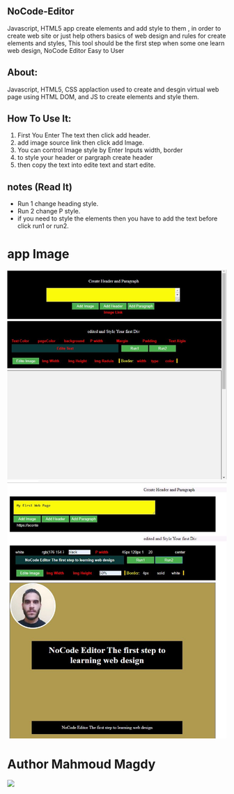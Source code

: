 ## NoCode-Editor

Javascript, HTML5 app create elements and add style to them , in order to create web site or
just help others basics of web design and rules for create elements and styles, 
This tool should be the first step when some one learn web design, NoCode Editor Easy to User 


## About:
Javascript, HTML5, CSS applaction used to create and desgin virtual web page
using HTML DOM, and JS to create elements and style them.

## How To Use It:
1. First You Enter The text then click add header.
2. add image source link then click add Image.
3. You can control Image style by Enter Inputs width, border
4. to style your header or pargraph create header 
5. then copy the text into edite text and start edite.

## notes (Read It)

* Run 1 change heading style.
* Run 2 change P style.
* if you need to style the elements then you have to add the text before click run1 or run2.

# app Image
<img src="noCode.JPG" alt="noCode Editor">

<img src="photo2.JPG" alt="noCode Editor">


# Author Mahmoud Magdy
<img src='https://avatars2.githubusercontent.com/u/55125302?s=96&v=4'>
